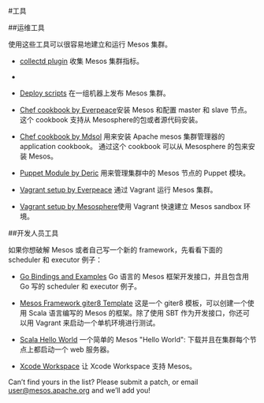 #工具

##运维工具

使用这些工具可以很容易地建立和运行 Mesos 集群。

- [collectd plugin](https://github.com/rayrod2030/collectd-mesos) 收集 Mesos 集群指标。
- 
- [Deploy scripts](http://mesos.apache.org/documentation/latest/deploy-scripts/) 在一组机器上发布  Mesos  集群。

- [Chef cookbook by Everpeace](https://github.com/everpeace/cookbook-mesos)安装  Mesos  和配置  master  和  slave 节点。这个 cookbook 支持从 Mesosphere的包或者源代码安装。

- [Chef cookbook by Mdsol](https://github.com/mdsol/mesos_cookbook) 用来安装  Apache  mesos 集群管理器的 application cookbook。  通过这个 cookbook 可以从 Mesosphere 的包来安装 Mesos。

- [Puppet Module by Deric](https://github.com/deric/puppet-mesos)  用来管理集群中的 Mesos 节点的 Puppet 模块。

- [ Vagrant setup by Everpeace](https://github.com/everpeace/vagrant-mesos) 通过  Vagrant 运行  Mesos  集群。

- [ Vagrant setup by Mesosphere](https://github.com/mesosphere/playa-mesos)使用 Vagrant 快速建立 Mesos sandbox 环境。


##开发人员工具

如果你想破解  Mesos 或者自己写一个新的 framework，先看看下面的 scheduler 和 executor 例子：

- [Go Bindings and Examples](https://github.com/mesosphere/mesos-go) Go 语言的 Mesos 框架开发接口，并且包含用 Go 写的 scheduler 和 executor 例子。

- [ Mesos Framework giter8 Template](https://github.com/mesosphere/scala-sbt-mesos-framework.g8) 这是一个 giter8 模板，可以创建一个使用  Scala 语言编写的 Mesos 的框架。除了使用 SBT 作为开发接口，你还可以用 Vagrant 来启动一个单机环境进行测试。

- [Scala Hello World](https://gist.github.com/guenter/7471695) 一个简单的  Mesos "Hello World": 下载并且在集群每个节点上都启动一个 web 服务器。

- [Xcode Workspace](https://github.com/tillt/xcode-mesos) 让 Xcode Workspace 支持 Mesos。

Can’t find yours in the list? Please submit a patch, or email user@mesos.apache.org and we’ll add you!

